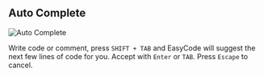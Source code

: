 ## Auto Complete

<img src="https://storage.googleapis.com/easycode-assets/autocomplete.gif" alt="Auto Complete">

Write code or comment, press `SHIFT + TAB` and EasyCode will suggest the next few lines of code for you. Accept with `Enter` or `TAB`. Press `Escape` to cancel. 